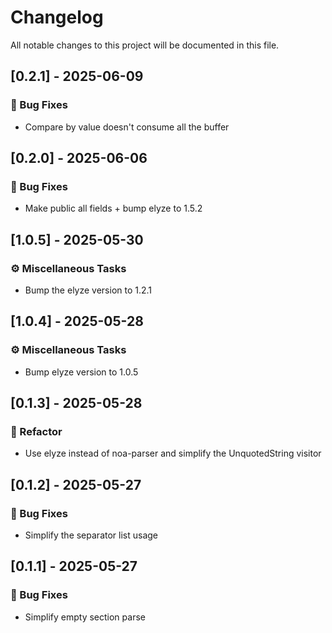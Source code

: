 # Changelog

All notable changes to this project will be documented in this file.

## [0.2.1] - 2025-06-09

### 🐛 Bug Fixes

- Compare by value doesn't consume all the buffer

## [0.2.0] - 2025-06-06

### 🐛 Bug Fixes

- Make public all fields + bump elyze to 1.5.2

## [1.0.5] - 2025-05-30

### ⚙️ Miscellaneous Tasks

- Bump the elyze version to 1.2.1

## [1.0.4] - 2025-05-28

### ⚙️ Miscellaneous Tasks

- Bump elyze version to 1.0.5

## [0.1.3] - 2025-05-28

### 🚜 Refactor

- Use elyze instead of noa-parser and simplify the UnquotedString visitor

## [0.1.2] - 2025-05-27

### 🐛 Bug Fixes

- Simplify the separator list usage

## [0.1.1] - 2025-05-27

### 🐛 Bug Fixes

- Simplify empty section parse

<!-- generated by git-cliff -->
